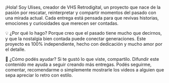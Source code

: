 ¡Hola! Soy Ulises, creador de VHS Retrodigital, un proyecto que nace de la pasión por rescatar, reinterpretar y compartir momentos del pasado con una mirada actual. Cada entrega está pensada para que revivas historias, emociones y curiosidades que merecen ser contadas.

💡 ¿Por qué lo hago?
Porque creo que el pasado tiene mucho que decirnos, y que la nostalgia bien contada puede conectar generaciones. Este proyecto es 100% independiente, hecho con dedicación y mucho amor por el detalle.

🙌 ¿Cómo podés ayudar?
Si te gustó lo que viste, compartilo. Difundir este contenido me ayuda a seguir creando más entregas. Podés seguirme, comentar, recomendarme o simplemente mostrarle los videos a alguien que sepa apreciar lo retro con estilo.

